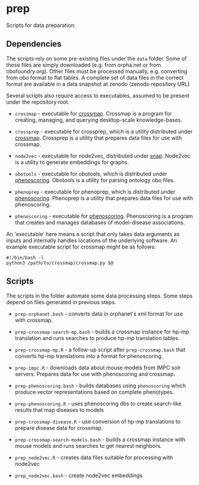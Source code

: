 # prep

Scripts for data preparation. 


## Dependencies 

The scripts rely on some pre-existing files under the `data` folder. Some of
these files are simply downloaded (e.g. from orpha.net or from obofoundry.org). 
Other files must be processed manually, e.g. converting from obo format to
flat tables. A complete set of data files in the correct format are available
in a data snapshot at zenodo (zenodo repository URL)

Several scripts also require access to executables, assumed to be present 
under the repository root. 

- `crossmap` - executable for [crossmap](https://github.com/tkonopka/crossmap). 
  Crossmap is a program for creating, managing, and querying desktop-scale
  knowledge-bases.

- `crossprep` - executable for crossprep, which is a utility distributed 
under [crossmap](https://github.com/tkonopka/crossmap). Crossprep is a utility
  that prepares data files for use with crossmap.
  
- `node2vec` - executable for node2vec, distributed under 
  [snap](https://github.com/snap-stanford/snap). Node2vec is a utility to 
  generate embeddings for graphs.

- `obotools` - executable for obotools, which is distributed under 
  [phenoscoring](https://github.com/tkonopka/phenoscoring). Obotools is a
  utility for parsing ontology obo files.

- `phenoprep` - executable for phenoprep, which is distributed under 
  [phenoscoring](https://github.com/tkonopka/phenoscoring). Phenoprep is a 
  utility that prepares data files for use with phenoscoring.

- `phenoscoring` - executable for 
  [phenoscoring](https://github.com/tkonopka/phenoscoring). Phenoscoring
  is a program that creates and manages databases of model-disease 
  associations.

An 'executable' here means a script that only takes data arguments as inputs
and internally handles locations of the underlying software. An example 
executable script for crossmap might be as follows:

```
#!/bin/bash -l
python3 /path/to/crossmap/crossmap.py $@
```


## Scripts

The scripts in the folder automate some data processing steps. Some steps depend
on files generated in previous steps.

- `prep-orphanet.bash` - converts data in orphanet's xml format for use with 
  crossmap.

- `prep-crossmap-search-mp.bash` - builds a crossmap instance for hp-mp 
  translation and runs searches to produce hp-mp translation tables.

- `prep-crossmap-mp.R` - a follow-up script after `prep-crossmap.bash` that 
  converts hp-mp translations into a format for phenoscoring.

- `prep-impc.R` - downloads data about mouse models from IMPC solr servers.
  Prepares data for use with phenoscoring and crossmap.
  
- `prep-phenoscoring.bash` - builds databases using `phenoscoring` which 
  produce vector representations based on complete phenotypes.

- `prep-phenoscoring.R` - uses phenoscoring dbs to create search-like results
  that map diseases to models

- `prep-crossmap-disease.R` - use conversion of hp-mp translations to prepare
  disease data for crossmap.

- `prep-crossmap-search-models.bash` - builds a crossmap instance with mouse
  models and runs searches to get nearest neighbors.
  
- `prep_node2vec.R` - creates data files suitable for processing with node2vec

- `prep_node2vec.bash` - create node2vec embeddings

